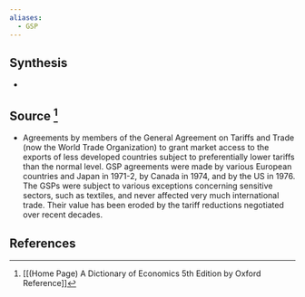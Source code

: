 ```yaml
---
aliases:
  - GSP
---
```

## Synthesis
- 
## Source [^1]
- Agreements by members of the General Agreement on Tariffs and Trade (now the World Trade Organization) to grant market access to the exports of less developed countries subject to preferentially lower tariffs than the normal level. GSP agreements were made by various European countries and Japan in 1971-2, by Canada in 1974, and by the US in 1976. The GSPs were subject to various exceptions concerning sensitive sectors, such as textiles, and never affected very much international trade. Their value has been eroded by the tariff reductions negotiated over recent decades.
## References

[^1]: [[(Home Page) A Dictionary of Economics 5th Edition by Oxford Reference]]